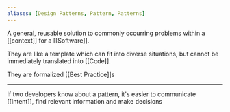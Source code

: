 ```yaml
---
aliases: [Design Patterns, Pattern, Patterns]
---
```


A general, reusable solution to commonly occurring problems within a [[context]] for a [[Software]].

They are like a template which can fit into diverse situations, but cannot be immediately translated into [[Code]].

They are formalized [[Best Practice]]s

---

If two developers know about a pattern, it's easier to communicate [[Intent]], find relevant information and make decisions
